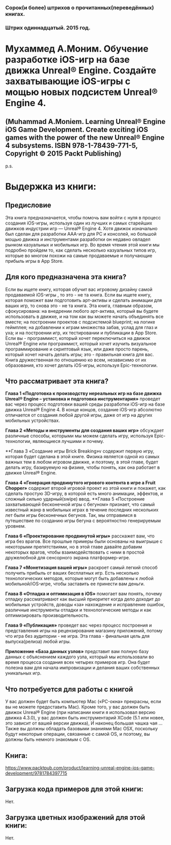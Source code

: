 ### Сорок(и более) штрихов о прочитанных(переведённых) книгах. 
### Штрих одиннадцатый. 2015 год.

# Мухаммед А.Моним. Обучение разработке iOS-игр на базе движка Unreal® Engine. Создайте захватывающие iOS-игры с мощью новых подсистем Unreal® Engine 4.
## (Muhammad A.Moniem. Learning Unreal® Engine iOS Game Development. Create exciting iOS games with the power of the new Unreal® Engine 4 subsystems. ISBN 978-1-78439-771-5, Copyright © 2015 Packt Publishing)
 
p.s.

# Выдержка из книги:

## Предисловие

Эта книга предназначается, чтобы помочь вам войти с нуля в процесс создания iOS-игры, используя один из лучших и самых старейших движков индустрии игр — Unreal® Engine 4.
Хотя движок изначально был сделан для разработки AAA-игр для PC и консолей, но большой мощью движка и инструментами разработки он недавно овладел рынком казуальных и мобильных игр.
Во время чтения этой книги мы подробно пройдем то, как сделать несколько казуальных типов игр, которые во многом похожи на самые продаваемые и получающие прибыль игры в App Store.
 
## Для кого предназначена эта книга?

Если вы ищете книгу, которая обучит вас игровому дизайну самой продаваемой iOS-игры , то это - не та книга. Если вы ищете книгу, которая поможет вам подготовить арт-активы и сделать анимации для ваших игр, то снова это - не та книга.
Эта книга, главным образом, сфокусирована: на внедрении любого арт-актива, который вы будете использовать в движке, и на том как вы можете начать объединять все вместе; на построении проектов с подсистемой blueprint; на логике геймплея; на добавлении к играм множества забав, услад для глаз и уха; и на построении игр, их тестировании и публикации в App Store.
Если вы - программист, который хочет переключиться на движок Unreal® Engine или программист, который хочет изучить визуальное программирование и скриптовый язык, или даже просто парень, который хочет начать делать игры; это - правильная книга для вас. Книга дружественная по отношению ко всем, независимо от их образования, кто хочет делать iOS-игры, используя Epic-технологии.

## Что рассматривает эта книга?

**Глава 1 «Подготовка к производству нереальных игр на базе движка Unreal® Engine – установка и подготовка инструментария»** проведет вас через процесс подготовки вашей среды разработки iOS-игр на базе движка Unreal® Engine 4. В конце концов, создание iOS-игр абсолютно отличается от создания любой другой игры, даже от игр на других мобильных устройствах.

**Глава 2 «Методы и инструменты для создания ваших игр»** обсуждает различные способы, которыми мы можем сделать игру, используя Epic-технологии, являющиеся лучшими и почему.

**Глава 3 «Создание игры Brick Breaking»v содержит первую игру, которая будет сделана в этой книге. Физика является одной из самых важных тем в любом игровом движке, и поэтому, в этой главе, будет делать игру, базируемую на физике, чтобы понять, как она работает в движке Unreal® Engine.

**Глава 4 «Генерация продвинутого игрового контента в игре a Fruit Chopper»** содержит второй игровой проект из этой книги и покажет, как сделать простую 3D-игру, в которой есть много анимации, эффектов, и сложный сильно ударный(swipe) ввод.
**Глава 5 «Построение захватывающей бесконечной игры с бегуном» признает, что самый известный жанр в мобильных играх в течение последних нескольких лет были игры бесконечных бегунов. Так, мы отправимся в путешествие по созданию игры бегуна с вероятностно генерируемым уровнем.

**Глава 6 «Проектирование продвинутой игры»** расскажет вам, что игра без врагов. Все прошлые примеры были основаны на выигрыше с некоторыми препятствиями, но в этой главе давайте добавим некоторых врагов, чтобы взаимодействовать с ними в простой дружелюбной для сенсорного экрана платформер-игре.

**Глава 7 «Монетизация вашей игры»** раскроет самый легкий способ получить прибыль от ваших бесплатных игр. Есть несколько технологических методов, которые могут быть добавлены к любой мобильной/iOS-игре, чтобы заставить ее принести вам деньги.

**Глава 8 «Отладка и оптимизация в iOS»** помогает вам понять, почему отладку рассматривают как высший приоритет когда дело доходит до мобильных устройств, доводы «за» нахождение и исправление ошибок, различные инструменты отладки и технологические методы и как оптимизировать производительность.

**Глава 9 «Публикация»** проведет вас через процесс построения и представления игры на рецензирование магазину приложений, потому что игра без аудитории - не игра. Эта глава - финальная цель для выпуска(релиза) любой игры.

**Приложение «База данных узлов»** представит вам полную базу данных с объяснением каждого узла, который мы использовали во время процесса создания всех четырех примеров игр. Она будет полезна вам для начала импровизации и делания ваших собственных уникальных игр.

## Что потребуется для работы с книгой

У вас должен будет быть компьютер Mac («PC-окна» прекрасны, если вы не можете предоставить Mac). Кроме того, у вас должен быть движок Unreal® Engine (при написании книги я использовал версию движка 4.3.0), у вас должен быть инструментарий XCode (5.1 или новее, это зависит от вашей версии движка), И наконец большая чашка чая …
Также вы должны обладать базовыми знаниями Mac OSX, поскольку будут некоторые операции, связанные с самой OS, и поэтому, вы должны быть немного знакомым с OS.

## Книга:
https://www.packtpub.com/product/learning-unreal-engine-ios-game-development/9781784397715

## Загрузка кода примеров для этой книги:
Нет.
## Загрузка цветных изображений для этой книги:
Нет.